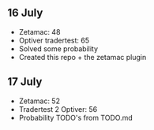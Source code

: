 ## 16 July
- Zetamac: 48
- Optiver tradertest: 65
- Solved some probability
- Created this repo + the zetamac plugin

## 17 July
- Zetamac: 52
- Tradertest 2 Optiver: 56
- Probability TODO's from TODO.md

